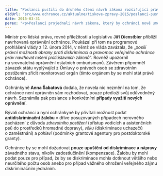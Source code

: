 ```yaml
---
title: "Poslanci pustili do druhého čtení návrh zákona rozšiřující pravomoci ochránce"
oldUrl: "src/www.ochrance.cz/aktualne/tiskove-zpravy-2015/poslanci-pustili-do-druheho-cteni-navrh-zakona-rozsirujici-pravomoci-ochrance"
date: 2015-03-31
perex: "<p>Poslanci projednali návrh zákona, který by ochránci nově umožnil navrhnout u Ústavního soudu zrušení zákona nebo podat takzvanou antidiskriminační žalobu. Návrh propustili do druhého čtení.</p>"
---
```


<!-- imported from the old website -->

<p class="MsoBodyText">Ministr pro lidská práva, rovné příležitosti a legislativu
<strong><span style="font-family:&quot;Arial&quot;,&quot;sans-serif&quot;;mso-bidi-font-family:
&quot;Times New Roman&quot;">Jiří Dienstbier</span></strong> přiblížil navrhovaná oprávnění
ochránce. Poukázal při tom na <span class="Nadpis2Char">programové prohlášení vlády</span>
z 12. února 2014, v němž se vláda zavázala, že „<i>posílí právní možnosti obrany proti diskriminaci a pravomoc
veřejného ochránce práv</i> <em><span style="font-family:&quot;Arial&quot;,&quot;sans-serif&quot;;
mso-bidi-font-family:&quot;Times New Roman&quot;">navrhovat rušení protiústavních zákonů</span></em>“.
Rovněž upozornil na srovnatelná oprávnění ostatních ombudsmanů. Závěrem připomněl
závazek státu vyplývající z Úmluvy o právech osob se zdravotním postižením
zřídit monitorovací orgán (tímto orgánem by se mohl stát právě ochránce).</p>

<p class="MsoBodyText">Ochránkyně <b>Anna Šabatová</b> dodala, že novela nic nezmění na tom, že
ochránce není oprávněn sám rozhodovat, pouze předloží svůj odůvodněný návrh.
Seznámila pak poslance s konkrétními <strong><span style="font-family:
&quot;Arial&quot;,&quot;sans-serif&quot;;mso-bidi-font-family:&quot;Times New Roman&quot;">případy využití
nových oprávnění</span></strong>.</p>

<p class="MsoBodyText">Bývalí ochránci a nyní ochránkyně by přivítali možnost
podat <strong><span style="font-family:&quot;Arial&quot;,&quot;sans-serif&quot;;mso-bidi-font-family:
&quot;Times New Roman&quot;">antidiskriminační žalobu</span></strong> v dříve
posuzovaných případech nerovného zacházení z důvodu <em><span style="font-family:&quot;Arial&quot;,&quot;sans-serif&quot;;mso-bidi-font-family:&quot;Times New Roman&quot;">zdravotního
postižení</span></em> (přístup vodicích a asistenčních psů
do prostředků hromadné dopravy), <em><span style="font-family:&quot;Arial&quot;,&quot;sans-serif&quot;;
mso-bidi-font-family:&quot;Times New Roman&quot;">věku</span></em> (diskriminace uchazečů
o zaměstnání) a <em><span style="font-family:&quot;Arial&quot;,&quot;sans-serif&quot;;
mso-bidi-font-family:&quot;Times New Roman&quot;">pohlaví</span></em> (podmínky grantové
agentury pro postdoktorské granty).</p>

<p class="MsoBodyText">Ochránce by se mohl dožadovat <strong><span style="font-family:&quot;Arial&quot;,&quot;sans-serif&quot;;mso-bidi-font-family:&quot;Times New Roman&quot;">pouze
upuštění od diskriminace a nápravy</span></strong> závadného stavu,
nikoliv zadostiučinění (kompenzace). Žalobu by mohl podat pouze pro případ, že
by se diskriminace mohla dotknout většího nebo neurčitého počtu osob anebo pro
případ vážného ohrožení veřejného zájmu diskriminačním jednáním.</p>
